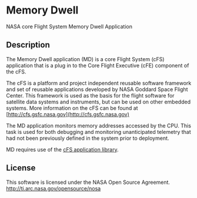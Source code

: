 # Memory Dwell

NASA core Flight System Memory Dwell Application

## Description

The Memory Dwell application (MD) is a core Flight System (cFS) application that is a plug in to the Core Flight Executive (cFE) component of the cFS.

The cFS is a platform and project independent reusable software framework and set of reusable applications developed by NASA Goddard Space Flight Center. This framework is used as the basis for the flight software for satellite data systems and instruments, but can be used on other embedded systems. More information on the cFS can be found at [http://cfs.gsfc.nasa.gov](http://cfs.gsfc.nasa.gov)

The MD application monitors memory addresses accessed by the CPU. This task is used for both debugging and monitoring unanticipated telemetry that had not been previously defined in the system prior to deployment.

MD requires use of the [cFS application library](https://github.com/nasa/cfs_lib).

## License

This software is licensed under the NASA Open Source Agreement. http://ti.arc.nasa.gov/opensource/nosa
